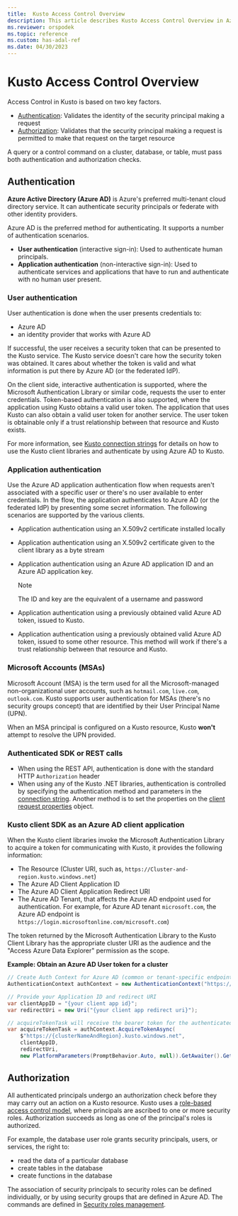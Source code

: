 ```yaml
---
title:  Kusto Access Control Overview
description: This article describes Kusto Access Control Overview in Azure Data Explorer.
ms.reviewer: orspodek
ms.topic: reference
ms.custom: has-adal-ref
ms.date: 04/30/2023
---
```

# Kusto Access Control Overview

Access Control in Kusto is based on two key factors.

* [Authentication](#authentication): Validates the identity of the security principal making a request
* [Authorization](#authorization): Validates that the security principal making a request is permitted to make that request on the target resource

A query or a control command on a cluster, database, or table, must pass both authentication and authorization checks.

## Authentication

**Azure Active Directory (Azure AD)** is Azure's preferred multi-tenant cloud directory service. It can authenticate security principals or federate with other identity providers.

Azure AD is the preferred method for authenticating. It supports a number of authentication scenarios.

* **User authentication** (interactive sign-in): Used to authenticate human principals.
* **Application authentication** (non-interactive sign-in): Used to authenticate services and applications that have to run and authenticate with no human user present.

### User authentication

User authentication is done when the user presents credentials to:

* Azure AD
* an identity provider that works with Azure AD

If successful, the user receives a security token that can be presented to the Kusto service. The Kusto service doesn't care how the security token was obtained. It cares about whether the token is valid and what information is put there by Azure AD (or the federated IdP).

On the client side, interactive authentication is supported, where the Microsoft Authentication Library or similar code, requests the user to enter credentials. Token-based authentication is also supported, where the application using Kusto obtains a valid user token.
The application that uses Kusto can also obtain a valid user token for another service. The user token is obtainable only if a trust relationship between that resource and Kusto exists.

For more information, see [Kusto connection strings](../../api/connection-strings/kusto.md) for details on how to use the Kusto client libraries and authenticate by using Azure AD to Kusto.

### Application authentication

Use the Azure AD application authentication flow when requests aren't associated with a specific user or there's no user available to enter credentials. In the flow, the application authenticates to Azure AD (or the federated IdP) by presenting some secret information. The following scenarios are supported by the various clients.

* Application authentication using an X.509v2 certificate installed locally
* Application authentication using an X.509v2 certificate given to the client library as a byte stream
* Application authentication using an Azure AD application ID and an Azure AD application key.

    > [!NOTE] 
    > The ID and key are the equivalent of a username and password

* Application authentication using a previously obtained valid Azure AD token, issued to Kusto.
* Application authentication using a previously obtained valid Azure AD token, issued to some other resource. This method will work if there's a trust relationship between that resource and Kusto.

### Microsoft Accounts (MSAs)

Microsoft Account (MSA) is the term used for all the Microsoft-managed non-organizational user accounts, such as `hotmail.com`, `live.com`, `outlook.com`.
Kusto supports user authentication for MSAs (there's no security groups concept) that are identified by their User Principal Name (UPN).

When an MSA principal is configured on a Kusto resource, Kusto **won't** attempt to resolve the UPN provided.

### Authenticated SDK or REST calls

* When using the REST API, authentication is done with the standard HTTP `Authorization` header
* When using any of the Kusto .NET libraries, authentication is controlled by specifying the authentication method and parameters in the [connection string](../../api/connection-strings/kusto.md). Another method is to set the properties on the [client request properties](../../api/netfx/request-properties.md) object.

### Kusto client SDK as an Azure AD client application

When the Kusto client libraries invoke the Microsoft Authentication Library to acquire a token for communicating with Kusto, it provides the following information:

* The Resource (Cluster URI, such as, `https://Cluster-and-region.kusto.windows.net`)
* The Azure AD Client Application ID
* The Azure AD Client Application Redirect URI
* The Azure AD Tenant, that affects the Azure AD endpoint used for authentication. For example, for Azure AD tenant `microsoft.com`, the Azure AD endpoint is `https://login.microsoftonline.com/microsoft.com`)

The token returned by the Microsoft Authentication Library to the Kusto Client Library has the appropriate cluster URI as the audience and the "Access Azure Data Explorer" permission as the scope.

**Example: Obtain an Azure AD User token for a cluster**

```csharp
// Create Auth Context for Azure AD (common or tenant-specific endpoint):
AuthenticationContext authContext = new AuthenticationContext("https://login.microsoftonline.com/{Azure AD TenantID or name}");

// Provide your Application ID and redirect URI
var clientAppID = "{your client app id}";
var redirectUri = new Uri("{your client app redirect uri}");

// acquireTokenTask will receive the bearer token for the authenticated user
var acquireTokenTask = authContext.AcquireTokenAsync(
    $"https://{clusterNameAndRegion}.kusto.windows.net",
    clientAppID,
    redirectUri,
    new PlatformParameters(PromptBehavior.Auto, null)).GetAwaiter().GetResult();
```

## Authorization

All authenticated principals undergo an authorization check before they may carry out an action on a Kusto resource.
Kusto uses a [role-based access control model](role-based-access-control.md), where principals are ascribed to one or more security roles. Authorization succeeds as long as one of the principal's roles is authorized.

For example, the database user role grants security principals, users, or services, the right to:

* read the data of a particular database
* create tables in the database
* create functions in the database

The association of security principals to security roles can be defined individually,
or by using security groups that are defined in Azure AD. The commands are defined in [Security roles management](../security-roles.md).
